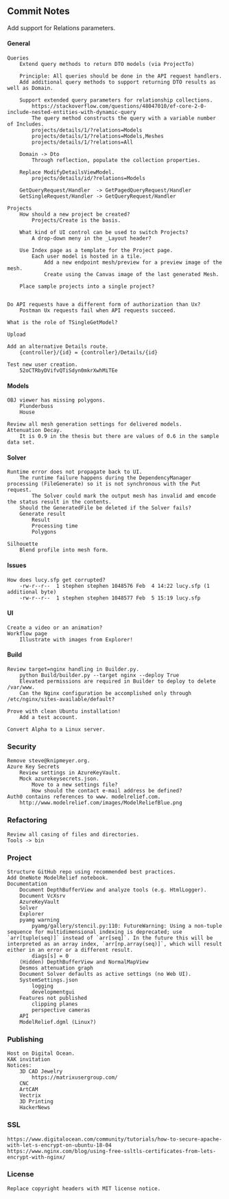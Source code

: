## Commit Notes
Add support for Relations parameters.
#### General      
    Queries
        Extend query methods to return DTO models (via ProjectTo)

        Principle: All queries should be done in the API request handlers.
        Add additional query methods to support returning DTO results as well as Domain.

        Support extended query parameters for relationship collections.
            https://stackoverflow.com/questions/48047010/ef-core-2-0-include-nested-entities-with-dynamic-query
            The query method constructs the query with a variable number of Includes.
            projects/details/1/?relations=Models
            projects/details/1/?relations=Models,Meshes
            projects/details/1/?relations=All

        Domain -> Dto            
            Through reflection, populate the collection properties.

        Replace ModifyDetailsViewModel.
            projects/details/id/?relations=Models

        GetQueryRequest/Handler  -> GetPagedQueryRequest/Handler
        GetSingleRequest/Handler -> GetQueryRequest/Handler
    
    Projects
        How should a new project be created?
            Projects/Create is the basis.

        What kind of UI control can be used to switch Projects?
            A drop-down meny in the _Layout header?

        Use Index page as a template for the Project page.
            Each user model is hosted in a tile.
                Add a new endpoint mesh/preview for a preview image of the mesh. 
                Create using the Canvas image of the last generated Mesh.  

        Place sample projects into a single project?


    Do API requests have a different form of authorization than Ux?
        Postman Ux requests fail when API requests succeed.

    What is the role of TSingleGetModel?

    Upload

    Add an alternative Details route.
        {controller}/{id} = {controller}/Details/{id}

    Test new user creation.
        52oCTRbyDVifvQTiSdyn0mkrXwhMiTEe

#### Models
    OBJ viewer has missing polygons.
        Plunderbuss
        House

    Review all mesh generation settings for delivered models.
    Attenuation Decay.
        It is 0.9 in the thesis but there are values of 0.6 in the sample data set.
#### Solver
    Runtime error does not propagate back to UI.
        The runtime failure happens during the DependencyManager processing (FileGenerate) so it is not synchronous with the Put request.
            The Solver could mark the output mesh has invalid amd emcode the status result in the contents.
        Should the GeneratedFile be deleted if the Solver fails?
        Generate result
            Result
            Processing time
            Polygons

    Silhouette
        Blend profile into mesh form.
#### Issues
    How does lucy.sfp get corrupted?
        -rw-r--r--  1 stephen stephen 1048576 Feb  4 14:22 lucy.sfp (1 additional byte)
        -rw-r--r--  1 stephen stephen 1048577 Feb  5 15:19 lucy.sfp
#### UI
    Create a video or an animation?
    Workflow page
        Illustrate with images from Explorer!
#### Build
    Review target=nginx handling in Builder.py.
        python Build/builder.py --target nginx --deploy True
        Elevated permissions are required in Builder to deploy to delete /var/www.
        Can the Nginx configuration be accomplished only through /etc/nginx/sites-available/default?

    Prove with clean Ubuntu installation!
        Add a test account.

    Convert Alpha to a Linux server.
### Security
    Remove steve@knipmeyer.org.
    Azure Key Secrets
        Review settings in AzureKeyVault.
        Mock azurekeysecrets.json.
            Move to a new settings file?
            How should the contact e-mail address be defined?
    Auth0 contains references to www. modelrelief.com.
        http://www.modelrelief.com/images/ModelReliefBlue.png

### Refactoring
    Review all casing of files and directories.
    Tools -> bin

### Project
    Structure GitHub repo using recommended best practices.
    Add OneNote ModelRelief notebook.
    Documentation
        Document DepthBufferView and analyze tools (e.g. HtmlLogger).
        Document VcXsrv
        AzureKeyVault
        Solver
        Explorer
        pyamg warning
            pyamg/gallery/stencil.py:110: FutureWarning: Using a non-tuple sequence for multidimensional indexing is deprecated; use `arr[tuple(seq)]` instead of `arr[seq]`. In the future this will be interpreted as an array index, `arr[np.array(seq)]`, which will result either in an error or a different result.
            diags[s] = 0
        (Hidden) DepthBufferView and NormalMapView
        Desmos attenuation graph
        Document Solver defaults as active settings (no Web UI).
        SystemSettings.json
            logging
            developmentgui
        Features not published
            clipping planes
            perspective cameras
        API
        ModelRelief.dgml (Linux?)
### Publishing
    Host on Digital Ocean.
    KAK invitation
    Notices:
        3D CAD Jewelry
            https://matrixusergroup.com/
        CNC
        ArtCAM
        Vectrix
        3D Printing
        HackerNews
### SSL
    https://www.digitalocean.com/community/tutorials/how-to-secure-apache-with-let-s-encrypt-on-ubuntu-18-04
    https://www.nginx.com/blog/using-free-ssltls-certificates-from-lets-encrypt-with-nginx/

### License
    Replace copyright headers with MIT license notice.
